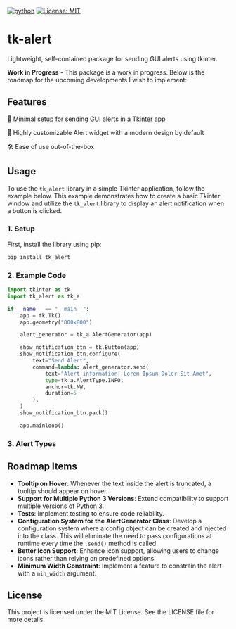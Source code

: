 [![python](https://img.shields.io/badge/Python-3.10-3776AB.svg?style=flat&logo=python&logoColor=white)](https://www.python.org)
[![License: MIT](https://img.shields.io/badge/License-MIT-yellow.svg)](https://opensource.org/licenses/MIT)
 
# tk-alert

Lightweight, self-contained package for sending GUI alerts using tkinter.

**Work in Progress** - This package is a work in progress. Below is the roadmap for the upcoming developments I wish to implement:

## Features
🚀 Minimal setup for sending GUI alerts in a Tkinter app

🎨 Highly customizable Alert widget with a modern design by default

🛠️ Ease of use out-of-the-box
  
## Usage

To use the `tk_alert` library in a simple Tkinter application, follow the example below. This example demonstrates how to create a basic Tkinter window and utilize the `tk_alert` library to display an alert notification when a button is clicked.

### 1. Setup

First, install the library using pip:

```sh
pip install tk_alert
```

### 2. Example Code

```python
import tkinter as tk
import tk_alert as tk_a

if __name__ == "__main__":
    app = tk.Tk()
    app.geometry("800x800")

    alert_generator = tk_a.AlertGenerator(app)

    show_notification_btn = tk.Button(app)
    show_notification_btn.configure(
        text="Send Alert",
        command=lambda: alert_generator.send(
            text="Alert information: Lorem Ipsum Dolor Sit Amet",
            type=tk_a.AlertType.INFO,
            anchor=tk.NW,
            duration=5
        ),
    )
    show_notification_btn.pack()

    app.mainloop()
```
### 3. Alert Types



## Roadmap Items

- **Tooltip on Hover**: Whenever the text inside the alert is truncated, a tooltip should appear on hover.
- **Support for Multiple Python 3 Versions**: Extend compatibility to support multiple versions of Python 3.
- **Tests**: Implement testing to ensure code reliability.
- **Configuration System for the AlertGenerator Class**: Develop a configuration system where a config object can be created and injected into the class. This will eliminate the need to pass configurations at runtime every time the `.send()` method is called.
- **Better Icon Support**: Enhance icon support, allowing users to change icons rather than relying on predefined options.
- **Minimum Width Constraint**: Implement a feature to constrain the alert with a `min_width` argument.

## License

This project is licensed under the MIT License. See the LICENSE file for more details.
